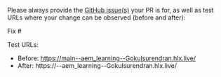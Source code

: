 Please always provide the [GitHub issue(s)](../issues) your PR is for, as well as test URLs where your change can be observed (before and after):

Fix #<gh-issue-id>

Test URLs:
- Before: https://main--aem_learning--Gokulsurendran.hlx.live/
- After: https://<branch>--aem_learning--Gokulsurendran.hlx.live/
